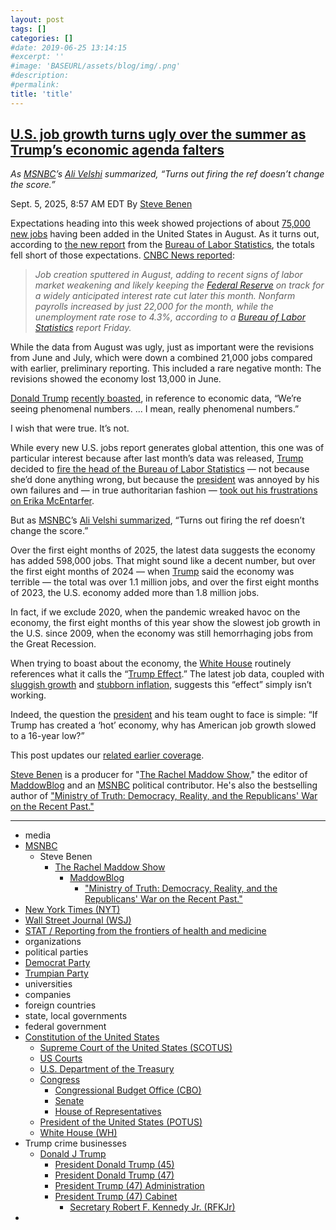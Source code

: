 ```yaml
---
layout: post
tags: []
categories: []
#date: 2019-06-25 13:14:15
#excerpt: ''
#image: 'BASEURL/assets/blog/img/.png'
#description:
#permalink:
title: 'title'
---
```



## [U.S. job growth turns ugly over the summer as Trump’s economic agenda falters](https://www.msnbc.com/rachel-maddow-show/maddowblog/us-job-growth-turns-ugly-summer-trumps-economic-agenda-falters-rcna229286)

*As [MSNBC](https://www.msnbc.com/)’s [Ali Velshi]() summarized, “Turns out firing the ref doesn’t change the score.”*

Sept. 5, 2025, 8:57 AM EDT
By [Steve Benen](https://www.msnbc.com/author/steve-benen-ncpn433601)

Expectations heading into this week showed projections of about [75,000 new jobs](https://www.wsj.com/livecoverage/jobs-report-august-stock-market-today-09-05-2025?mod=hp_lead_pos3) having been added in the United States in August. As it turns out, according to [the new report](https://www.bls.gov/news.release/empsit.nr0.htm) from the [Bureau of Labor Statistics](https://www.bls.gov/), the totals fell short of those expectations. [CNBC News reported](https://www.cnbc.com/2025/09/05/jobs-report-august-2025.html):

> *Job creation sputtered in August, adding to recent signs of labor market weakening and likely keeping the [Federal Reserve](https://www.federalreserve.gov/) on track for a widely anticipated interest rate cut later this month. Nonfarm payrolls increased by just 22,000 for the month, while the unemployment rate rose to 4.3%, according to a [Bureau of Labor Statistics](https://www.bls.gov/,) report Friday.*

While the data from August was ugly, just as important were the revisions from June and July, which were down a combined 21,000 jobs compared with earlier, preliminary reporting. This included a rare negative month: The revisions showed the economy lost 13,000 in June.

[Donald Trump](https://www.donaldjtrump.com/) [recently boasted](https://www.msnbc.com/rachel-maddow-show/maddowblog/us-economy-cools-trump-points-phenomenal-numbers-dont-exist-rcna223119), in reference to economic data, “We’re seeing phenomenal numbers. ... I mean, really phenomenal numbers.”

I wish that were true. It’s not.

While every new U.S. jobs report generates global attention, this one was of particular interest because after last month’s data was released, [Trump](https://www.donaldjtrump.com/) decided to [fire the head of the Bureau of Labor Statistics](https://www.msnbc.com/rachel-maddow-show/maddowblog/trump-responds-failure-create-jobs-firing-us-labor-statistics-chief-rcna222532) — not because she’d done anything wrong, but because the [president](https://www.whitehouse.gov/) was annoyed by his own failures and — in true authoritarian fashion — [took out his frustrations on Erika McEntarfer](https://www.msnbc.com/rachel-maddow-show/maddowblog/trump-responds-failure-create-jobs-firing-us-labor-statistics-chief-rcna222532).

But as [MSNBC](https://www.msnbc.com/)’s [Ali Velshi summarized](https://bsky.app/profile/velshi.com/post/3ly3oykorzs2d), “Turns out firing the ref doesn’t change the score.”

Over the first eight months of 2025, the latest data suggests the economy has added 598,000 jobs. That might sound like a decent number, but over the first eight months of 2024 — when [Trump](https://www.donaldjtrump.com/) said the economy was terrible — the total was over 1.1 million jobs, and over the first eight months of 2023, the U.S. economy added more than 1.8 million jobs.

In fact, if we exclude 2020, when the pandemic wreaked havoc on the economy, the first eight months of this year show the slowest job growth in the U.S. since 2009, when the economy was still hemorrhaging jobs from the Great Recession.

When trying to boast about the economy, the [White House](https://www.whitehouse.gov/) routinely references what it calls the “[Trump Effect](https://www.whitehouse.gov/articles/2025/06/trump-effect-higher-pay-for-american-workers/).” The latest job data, coupled with [sluggish growth](https://www.msnbc.com/rachel-maddow-show/maddowblog/new-gdp-data-leads-trump-change-mind-blaming-biden-economy-rcna221934) and [stubborn inflation](https://www.msnbc.com/rachel-maddow-show/maddowblog/trump-prefers-play-make-believe-discouraging-news-inflation-rcna222243), suggests this “effect” simply isn’t working.

Indeed, the question the [president](https://www.whitehouse.gov/) and his team ought to face is simple: “If Trump has created a ‘hot’ economy, why has American job growth slowed to a 16-year low?”

This post updates our [related earlier coverage](https://www.msnbc.com/rachel-maddow-show/maddowblog/us-job-growth-turns-cold-trumps-agenda-takes-toll-economy-rcna222448).

[Steve Benen](https://www.msnbc.com/author/steve-benen-ncpn433601) is a producer for "[The Rachel Maddow Show](https://www.msnbc.com/rachel-maddow-show)," the editor of [MaddowBlog](https://www.msnbc.com/rachel-maddow-show) and an [MSNBC](https://www.msnbc.com/) political contributor. He's also the bestselling author of ["Ministry of Truth: Democracy, Reality, and the Republicans' War on the Recent Past."](https://www.harpercollins.com/products/ministry-of-truth-steve-benen)

----
- media
- [MSNBC](https://www.msnbc.com/)
    - Steve Benen
        - [The Rachel Maddow Show](https://www.msnbc.com/rachel-maddow-show)
            - [MaddowBlog](https://www.msnbc.com/rachel-maddow-show) 
                - ["Ministry of Truth: Democracy, Reality, and the Republicans' War on the Recent Past."](https://www.harpercollins.com/products/ministry-of-truth-steve-benen)
- [New York Times (NYT)](https://www.nytimes.com/)
- [Wall Street Journal (WSJ)](https://www.wsj.com/)
- [STAT / Reporting from the frontiers of health and medicine](https://www.statnews.com/)
- organizations 
- political parties 
- [Democrat Party](https://www.democrats.org/)
- [Trumpian Party](https://www.gop.com/)
- universities 
- companies 
- foreign countries
- state, local governments 
- federal government 
- [Constitution of the United States](https://constitution.congress.gov/)
    - [Supreme Court of the United States (SCOTUS)](https://www.supremecourt.gov/)
    - [US Courts](https://www.uscourts.gov/)
    - [U.S. Department of the Treasury](https://home.treasury.gov/)
    - [Congress](https://www.congress.gov/)
        - [Congressional Budget Office (CBO)](https://www.cbo.gov/)
        - [Senate](https://www.senate.gov/)
        - [House of Representatives](https://www.house.gov/)
    - [President of the United States (POTUS)](https://www.whitehouse.gov/)
    - [White House (WH)](https://www.whitehouse.gov/)
- Trump crime businesses 
    - [Donald J Trump](https://www.donaldjtrump.com/)
         - [President Donald Trump (45)](https://trumpwhitehouse.archives.gov/)
        - [President Donald Trump (47)](https://www.whitehouse.gov/[administration](https://www.whitehouse.gov/administration/)/donald-j-trump/)
        - [President Trump (47) Administration](https://www.whitehouse.gov/[administration](https://www.whitehouse.gov/administration/)/)
        - [President Trump (47) Cabinet](https://www.whitehouse.gov/[administration](https://www.whitehouse.gov/administration/)/the-cabinet/)
            - [Secretary Robert F. Kennedy Jr. (RFKJr)](https://www.hhs.gov/about/leadership/robert-kennedy.html)
- 